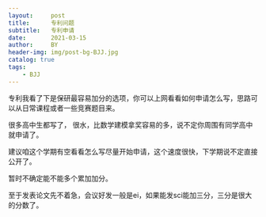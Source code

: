 ```yaml
---
layout:     post
title:      专利问题
subtitle:   专利申请
date:       2021-03-15
author:     BY
header-img: img/post-bg-BJJ.jpg
catalog: true
tags:
    - BJJ
---
```

专利我看了下是保研最容易加分的选项，你可以上网看看如何申请怎么写，思路可以从日常课程或者一些竞赛题目来。

很多高中生都写了， 很水，比数学建模拿奖容易的多，说不定你周围有同学高中就申请了。

建议咱这个学期有空看看怎么写尽量开始申请，这个速度很快，下学期说不定直接公开了。

暂时不确定能不能多个累加加分。

至于发表论文先不着急，会议好发一般是ei，如果能发sci能加三分，三分是很大的分数了。
